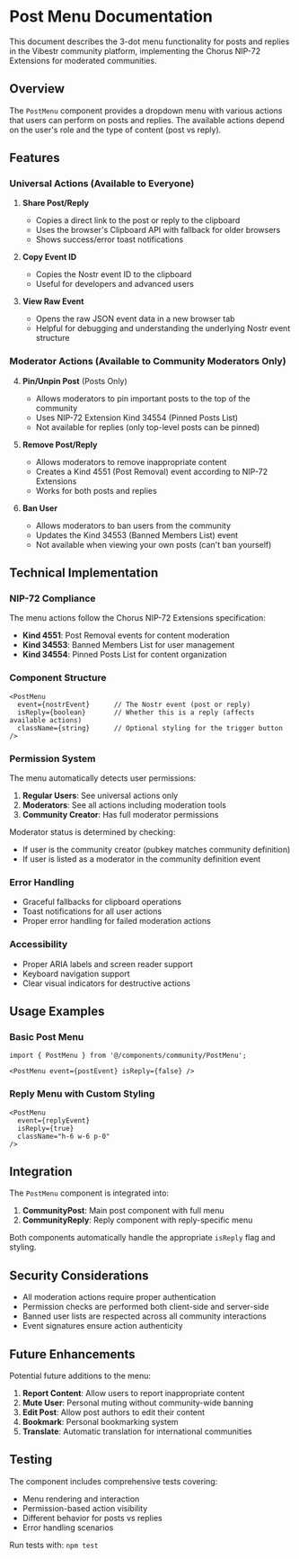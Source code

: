 # Post Menu Documentation

This document describes the 3-dot menu functionality for posts and replies in the Vibestr community platform, implementing the Chorus NIP-72 Extensions for moderated communities.

## Overview

The `PostMenu` component provides a dropdown menu with various actions that users can perform on posts and replies. The available actions depend on the user's role and the type of content (post vs reply).

## Features

### Universal Actions (Available to Everyone)

1. **Share Post/Reply**
   - Copies a direct link to the post or reply to the clipboard
   - Uses the browser's Clipboard API with fallback for older browsers
   - Shows success/error toast notifications

2. **Copy Event ID**
   - Copies the Nostr event ID to the clipboard
   - Useful for developers and advanced users

3. **View Raw Event**
   - Opens the raw JSON event data in a new browser tab
   - Helpful for debugging and understanding the underlying Nostr event structure

### Moderator Actions (Available to Community Moderators Only)

4. **Pin/Unpin Post** (Posts Only)
   - Allows moderators to pin important posts to the top of the community
   - Uses NIP-72 Extension Kind 34554 (Pinned Posts List)
   - Not available for replies (only top-level posts can be pinned)

5. **Remove Post/Reply**
   - Allows moderators to remove inappropriate content
   - Creates a Kind 4551 (Post Removal) event according to NIP-72 Extensions
   - Works for both posts and replies

6. **Ban User**
   - Allows moderators to ban users from the community
   - Updates the Kind 34553 (Banned Members List) event
   - Not available when viewing your own posts (can't ban yourself)

## Technical Implementation

### NIP-72 Compliance

The menu actions follow the Chorus NIP-72 Extensions specification:

- **Kind 4551**: Post Removal events for content moderation
- **Kind 34553**: Banned Members List for user management  
- **Kind 34554**: Pinned Posts List for content organization

### Component Structure

```tsx
<PostMenu 
  event={nostrEvent}      // The Nostr event (post or reply)
  isReply={boolean}       // Whether this is a reply (affects available actions)
  className={string}      // Optional styling for the trigger button
/>
```

### Permission System

The menu automatically detects user permissions:

1. **Regular Users**: See universal actions only
2. **Moderators**: See all actions including moderation tools
3. **Community Creator**: Has full moderator permissions

Moderator status is determined by checking:
- If user is the community creator (pubkey matches community definition)
- If user is listed as a moderator in the community definition event

### Error Handling

- Graceful fallbacks for clipboard operations
- Toast notifications for all user actions
- Proper error handling for failed moderation actions

### Accessibility

- Proper ARIA labels and screen reader support
- Keyboard navigation support
- Clear visual indicators for destructive actions

## Usage Examples

### Basic Post Menu
```tsx
import { PostMenu } from '@/components/community/PostMenu';

<PostMenu event={postEvent} isReply={false} />
```

### Reply Menu with Custom Styling
```tsx
<PostMenu 
  event={replyEvent} 
  isReply={true} 
  className="h-6 w-6 p-0" 
/>
```

## Integration

The `PostMenu` component is integrated into:

1. **CommunityPost**: Main post component with full menu
2. **CommunityReply**: Reply component with reply-specific menu

Both components automatically handle the appropriate `isReply` flag and styling.

## Security Considerations

- All moderation actions require proper authentication
- Permission checks are performed both client-side and server-side
- Banned user lists are respected across all community interactions
- Event signatures ensure action authenticity

## Future Enhancements

Potential future additions to the menu:

1. **Report Content**: Allow users to report inappropriate content
2. **Mute User**: Personal muting without community-wide banning
3. **Edit Post**: Allow post authors to edit their content
4. **Bookmark**: Personal bookmarking system
5. **Translate**: Automatic translation for international communities

## Testing

The component includes comprehensive tests covering:

- Menu rendering and interaction
- Permission-based action visibility
- Different behavior for posts vs replies
- Error handling scenarios

Run tests with: `npm test`